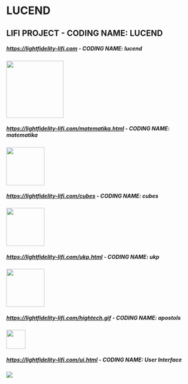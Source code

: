 # LUCEND
## LIFI PROJECT - CODING NAME: LUCEND

##### https://lightfidelity-lifi.com  -  CODING NAME: lucend

<img src="https://lightfidelity-lifi.com/antistereotiplogo.png" width="150" />

##### https://lightfidelity-lifi.com/matematika.html  -  CODING NAME: matematika

<img src="https://lightfidelity-lifi.com/beastie64.png" width="100" />

##### https://lightfidelity-lifi.com/cubes  -  CODING NAME: cubes

<img src="https://lightfidelity-lifi.com/cubes.png" width="100" />

##### https://lightfidelity-lifi.com/ukp.html  -  CODING NAME: ukp

<img src="https://lightfidelity-lifi.com/mup.png" width="100" />

##### https://lightfidelity-lifi.com/hightech.gif  -  CODING NAME: apostols

<img src="https://lightfidelity-lifi.com/hightech.gif" width="50" />

##### https://lightfidelity-lifi.com/ui.html  -  CODING NAME: User Interface

<img src="https://lightfidelity-lifi.com/ui.png" />
